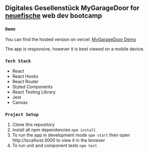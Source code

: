 
## Digitales Gesellenstück MyGarageDoor for [neuefische](https://www.neuefische.de/) web dev bootcamp

### `Demo`

You can find the hosted version on vercel:
[MyGarageDoor Demo](https://vercel.com/frankoelsch/capstone-project/2H1P31WgCes2qsE31a42eKTVQnYF)

The app is responsive, however it is best viewed on a mobile device.

### `Tech Stack`

- React
- React Hooks
- React Router
- Styled Components
- React Testing Library
- Jest
- Canvas

### `Project Setup`

1. Clone this repository
2. Install all npm dependencies
   `npm install`
3. To run the app in development mode
  `npm start` 
  then open http://localhost:3000 to view it in the browser
5. To run unit and component tests
   `npm test`
